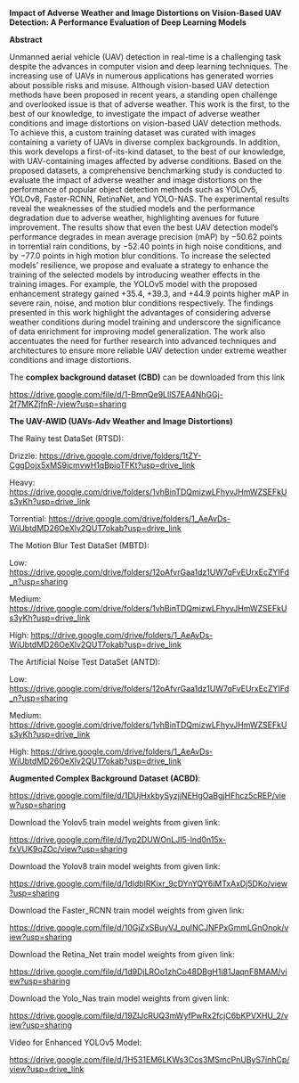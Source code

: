 **Impact of Adverse Weather and Image Distortions on Vision-Based UAV Detection: A Performance Evaluation of Deep Learning Models**

**Abstract**

Unmanned aerial vehicle (UAV) detection in real-time is a challenging task despite the advances in computer vision and deep learning techniques. The increasing use of UAVs in numerous applications 
has generated worries about possible risks and misuse. Although vision-based UAV detection methods have been proposed in recent years, a standing open challenge and overlooked issue is that of adverse weather.
This work is the first, to the best of our knowledge, to investigate the impact of adverse weather conditions and image distortions on vision-based UAV detection methods. To achieve this, a custom training 
dataset was curated with images containing a variety of UAVs in diverse complex backgrounds. In addition, this work develops a first-of-its-kind dataset, to the best of our knowledge, with UAV-containing images affected by adverse conditions. Based on the proposed datasets, a comprehensive benchmarking study is conducted to evaluate the impact of adverse weather and image distortions on the performance of popular object detection methods such as YOLOv5, YOLOv8, Faster-RCNN, RetinaNet, and YOLO-NAS. The experimental results reveal the weaknesses of the studied models and the performance degradation due to adverse weather, 
highlighting avenues for future improvement. The results show that even the best UAV detection model’s performance degrades in mean average precision (mAP) by −50.62 points in torrential rain conditions, 
by −52.40 points in high noise conditions, and by −77.0 points in high motion blur conditions. To increase the selected models’ resilience, we propose and evaluate a strategy to enhance the training of the 
selected models by introducing weather effects in the training images. For example, the YOLOv5 model with the proposed enhancement strategy gained +35.4, +39.3, and +44.9 points higher mAP in severe rain, noise, 
and motion blur conditions respectively. The findings presented in this work highlight the advantages of considering adverse weather conditions during model training and underscore the significance of data 
enrichment for improving model generalization. The work also accentuates the need for further research into advanced techniques and architectures to ensure more reliable UAV detection under extreme weather 
conditions and image distortions.


The **complex background dataset (CBD)** can be downloaded from this link 

https://drive.google.com/file/d/1-BmnQe9LllS7EA4NhGGj-2f7MKZjfnR-/view?usp=sharing

**The UAV-AWID (UAVs-Adv Weather and Image Distortions)**

The Rainy test DataSet (RTSD):

Drizzle: https://drive.google.com/drive/folders/1tZY-CggDojx5xMS9icmvwH1qBpioTFKt?usp=drive_link

Heavy: https://drive.google.com/drive/folders/1vhBinTDQmizwLFhyvJHmWZSEFkUs3yKh?usp=drive_link

Torrential: https://drive.google.com/drive/folders/1_AeAvDs-WiUbtdMD26OeXlv2QUT7okab?usp=drive_link

The Motion Blur Test DataSet (MBTD):

Low: https://drive.google.com/drive/folders/12oAfvrGaa1dz1UW7qFvEUrxEcZYIFd_n?usp=sharing

Medium: https://drive.google.com/drive/folders/1vhBinTDQmizwLFhyvJHmWZSEFkUs3yKh?usp=drive_link

High: https://drive.google.com/drive/folders/1_AeAvDs-WiUbtdMD26OeXlv2QUT7okab?usp=drive_link

The Artificial Noise Test DataSet (ANTD):

Low: https://drive.google.com/drive/folders/12oAfvrGaa1dz1UW7qFvEUrxEcZYIFd_n?usp=sharing

Medium: https://drive.google.com/drive/folders/1vhBinTDQmizwLFhyvJHmWZSEFkUs3yKh?usp=drive_link

High: https://drive.google.com/drive/folders/1_AeAvDs-WiUbtdMD26OeXlv2QUT7okab?usp=drive_link

**Augmented Complex Background Dataset (ACBD)**:

https://drive.google.com/file/d/1DUjHxkbySyzjjNEHgOaBgjHFhcz5cREP/view?usp=sharing

Download the Yolov5 train model weights from given link:

https://drive.google.com/file/d/1yp2DUWOnLJI5-lnd0n15x-fxVUK9qZOc/view?usp=sharing

Download the Yolov8 train model weights from given link:

https://drive.google.com/file/d/1dIdblRKixr_9cDYnYQY6iMTxAxDj5DKo/view?usp=sharing

Download the Faster_RCNN train model weights from given link:

https://drive.google.com/file/d/10GjZxSBuyVJ_puINCJNFPxGmmLGnOnok/view?usp=sharing

Download the Retina_Net train model weights from given link:

https://drive.google.com/file/d/1d9DjLROo1zhCo48DBgH1i81JaqnF8MAM/view?usp=sharing

Download the Yolo_Nas train model weights from given link:

https://drive.google.com/file/d/19ZlJcRUQ3mWyfPwRx2fcjC6bKPVXHU_2/view?usp=sharing

Video for Enhanced YOLOv5 Model:

https://drive.google.com/file/d/1H531EM6LKWs3Cos3MSmcPnUByS7inhCp/view?usp=drive_link








